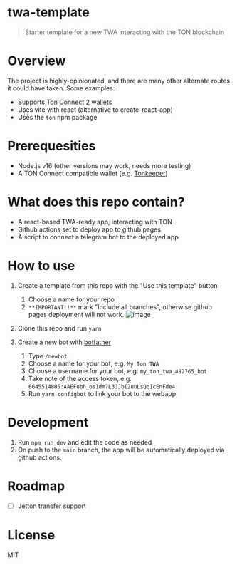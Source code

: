 # twa-template

> Starter template for a new TWA interacting with the TON blockchain

# Overview

The project is highly-opinionated, and there are many other alternate routes it could have taken. Some examples:

- Supports Ton Connect 2 wallets
- Uses vite with react (alternative to create-react-app)
- Uses the `ton` npm package

# Prerequesities

- Node.js v16 (other versions may work, needs more testing)
- A TON Connect compatible wallet (e.g. [Tonkeeper](https://tonkeeper.com/))

# What does this repo contain?

- A react-based TWA-ready app, interacting with TON
- Github actions set to deploy app to github pages
- A script to connect a telegram bot to the deployed app

# How to use

1. Create a template from this repo with the "Use this template" button

   1. Choose a name for your repo
   2. `**IMPORTANT!!**` mark "Include all branches", otherwise github pages deployment will not work.
      ![image](https://user-images.githubusercontent.com/5641469/191731317-14e742fd-accb-47d4-a794-fad01148a377.png)

2. Clone this repo and run `yarn`

3. Create a new bot with [botfather](https://t.me/botfather)
   1. Type `/newbot`
   2. Choose a name for your bot, e.g. `My Ton TWA`
   3. Choose a username for your bot, e.g. `my_ton_twa_482765_bot`
   4. Take note of the access token, e.g. `6645514805:AAEFobh_os1dm7L3JJbI2uuLsQqIcEnFde4`
   5. Run `yarn configbot` to link your bot to the webapp

# Development

1. Run `npm run dev` and edit the code as needed
2. On push to the `main` branch, the app will be automatically deployed via github actions.

# Roadmap

- [ ] Jetton transfer support

# License

MIT
